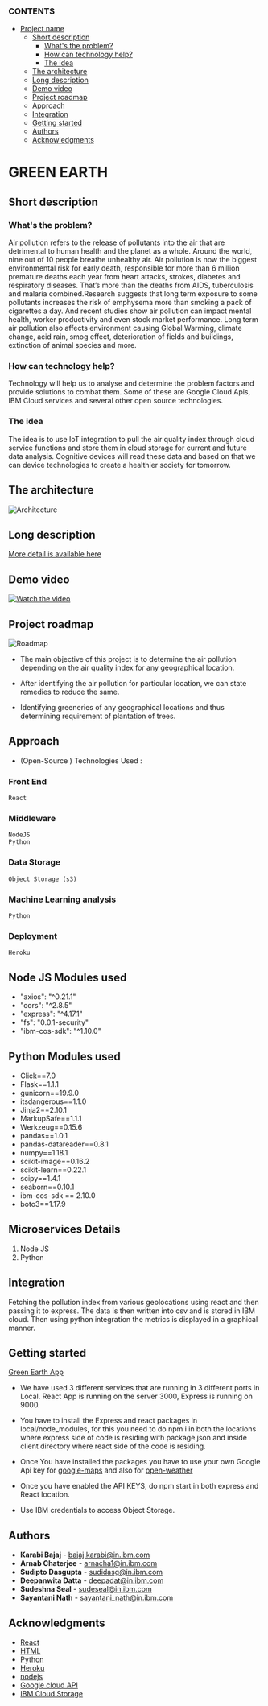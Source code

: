 ### CONTENTS

- [Project name](#project-name)
  - [Short description](#short-description)
    - [What's the problem?](#whats-the-problem)
    - [How can technology help?](#how-can-technology-help)
    - [The idea](#the-idea)
  - [The architecture](#the-architecture)
  - [Long description](#long-description)
  - [Demo video](#demo-video)
  - [Project roadmap](#project-roadmap)
  - [Approach](#approach)
  - [Integration](#integration)
  - [Getting started](#getting-started)
  - [Authors](#authors)
  - [Acknowledgments](#acknowledgments)

# GREEN EARTH  

## Short description

### What's the problem?

Air pollution refers to the release of pollutants into the air that are detrimental to human health and the planet as a whole. Around the world, nine out of 10 people breathe unhealthy air. Air pollution is now the biggest environmental risk for early death, responsible for more than 6 million premature deaths each year from heart attacks, strokes, diabetes and respiratory diseases. That’s more than the deaths from AIDS, tuberculosis and malaria combined.Research suggests that long term exposure to some pollutants increases the risk of emphysema more than smoking a pack of cigarettes a day. And recent studies show air pollution can impact mental health, worker productivity and even stock market performance. Long term air pollution also affects environment causing
Global Warming, climate change, acid rain, smog effect, deterioration of fields and buildings, extinction of animal species and more.

### How can technology help?

Technology will help us to analyse  and determine the problem factors and provide solutions  to combat them. Some of these are Google Cloud Apis, IBM Cloud services and several other open source technologies.

### The idea
The idea is to use IoT integration to pull the air quality index through cloud service functions and store them in cloud storage for current and future data analysis. Cognitive devices will read these data and based on that we can device technologies to create a healthier society for tomorrow.

## The architecture

![Architecture](./images/architecture_diagram.jpg)

## Long description

[More detail is available here](./docs/Description.md)

## Demo video

[![Watch the video](https://github.com/bajajkarabi/greenEarth-React-Node/blob/main/images/greenearth_demo.png)](https://www.loom.com/share/2c3ac212494c4bc0b3ac61ec3681cdb2)

## Project roadmap

![Roadmap](./images/roadmap.jpg)

- The main objective of this project is to determine the air pollution depending on the air quality index for any geographical location.  

- After identifying the air pollution for particular location, we can state remedies to reduce the same.

- Identifying greeneries of any geographical locations and thus determining requirement of plantation of trees.

## Approach  

- (Open-Source ) Technologies Used :
### Front End
	React
### Middleware
	NodeJS 
	Python 
### Data Storage
	Object Storage (s3)
### Machine Learning analysis
	Python
### Deployment
	Heroku  

## Node JS Modules used 

  - "axios": "^0.21.1"
  - "cors": "^2.8.5"
  - "express": "^4.17.1"
  - "fs": "0.0.1-security"
  - "ibm-cos-sdk": "^1.10.0"

## Python Modules used 

 - Click==7.0
 - Flask==1.1.1
 - gunicorn==19.9.0
 - itsdangerous==1.1.0
 - Jinja2==2.10.1
 - MarkupSafe==1.1.1
 - Werkzeug==0.15.6
 - pandas==1.0.1
 - pandas-datareader==0.8.1
 - numpy==1.18.1
 - scikit-image==0.16.2
 - scikit-learn==0.22.1
 - scipy==1.4.1
 - seaborn==0.10.1
 - ibm-cos-sdk == 2.10.0
 - boto3==1.17.9
​
## Microservices Details 
1. Node JS 
2. Python
​
## Integration

Fetching the pollution index from various geolocations using react and then passing it to express. The data is then written into csv and is stored in IBM cloud. Then using python integration the metrics is displayed in a graphical manner. 

## Getting started

 [Green Earth App](https://greenearth-node.herokuapp.com/)

- We have used 3 different services that are running in 3 different ports in Local. React App is running on the server 3000, Express is running on 9000. 

- You have to install the Express and react packages in local/node_modules, for this you need to do npm i in both the locations where express side of code is residing with package.json and inside client directory where react side of the code is residing.

- Once You have installed the packages you have to use your own Google Api key for [google-maps](https://www.google.com/maps) and also for [open-weather](https://openweathermap.org/)

- Once you have enabled the API KEYS, do npm start in both express and React location.

- Use IBM credentials to access Object Storage.

## Authors
- **Karabi Bajaj**  - bajaj.karabi@in.ibm.com
- **Arnab Chaterjee**  - arnacha1@in.ibm.com
- **Sudipto Dasgupta** - sudidasg@in.ibm.com
- **Deepanwita Datta** - deepadat@in.ibm.com
- **Sudeshna Seal** - sudeseal@in.ibm.com
- **Sayantani Nath** - sayantani_nath@in.ibm.com

## Acknowledgments

- [React](https://reactjs.org/)
- [HTML](https://html.com/)
- [Python](https://www.python.org/)
- [Heroku](https://www.heroku.com/)
- [nodejs](https://nodejs.org/)
- [Google cloud API](https://cloud.google.com/apis)
- [IBM Cloud Storage](https://www.ibm.com/in-en/cloud/storage?p1=Search&p4=43700052660314989&p5=e&gclsrc=aw.ds&gclid=CjwKCAjwiLGGBhAqEiwAgq3q_oI1G81j_S7LvNgNHK1nkEfjtBv-IXvOo9F0fs6jX7ffWI9f6bzHFBoCkkAQAvD_BwE)
